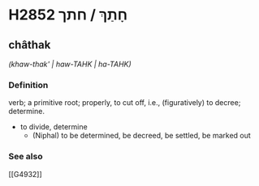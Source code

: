 # H2852 חָתַךְ / חתך

## châthak

_(khaw-thak' | haw-TAHK | ha-TAHK)_

### Definition

verb; a primitive root; properly, to cut off, i.e., (figuratively) to decree; determine.

- to divide, determine
    - (Niphal) to be determined, be decreed, be settled, be marked out
### See also

[[G4932]]

